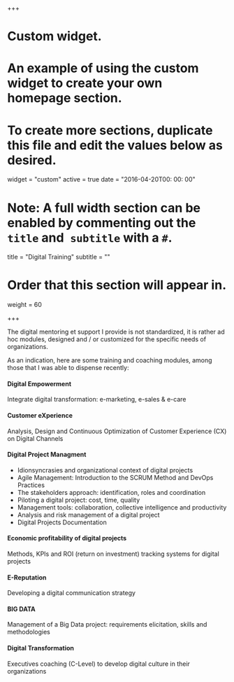 +++
# Custom widget.
# An example of using the custom widget to create your own homepage section.
# To create more sections, duplicate this file and edit the values ​​below as desired.
widget = "custom"
active = true
date = "2016-04-20T00: 00: 00"

# Note: A full width section can be enabled by commenting out the `title` and` subtitle` with a `#`.
title = "Digital Training"
subtitle = ""

# Order that this section will appear in.
weight = 60

+++

The digital mentoring et support I provide is not standardized, it is rather ad hoc modules, designed and / or customized for the specific needs of organizations.

As an indication, here are some training and coaching modules, among those that I was able to dispense recently:

#### Digital Empowerment
Integrate digital transformation: e-marketing, e-sales & e-care

#### Customer eXperience
Analysis, Design and Continuous Optimization of Customer Experience (CX) on Digital Channels

#### Digital Project Managment
- Idionsyncrasies and organizational context of digital projects
- Agile Management: Introduction to the SCRUM Method and DevOps Practices
- The stakeholders approach: identification, roles and coordination
- Piloting a digital project: cost, time, quality
- Management tools: collaboration, collective intelligence and productivity
- Analysis and risk management of a digital project
- Digital Projects Documentation

#### Economic profitability of digital projects
Methods, KPIs and ROI (return on investment) tracking systems for digital projects

#### E-Reputation
Developing a digital communication strategy

#### BIG DATA
Management of a Big Data project: requirements elicitation, skills and methodologies

#### Digital Transformation
Executives coaching (C-Level) to develop digital culture in their organizations
